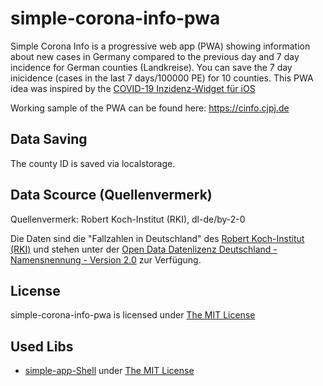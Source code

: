 # simple-corona-info-pwa
Simple Corona Info is a progressive web app (PWA) showing information about new cases in Germany compared to the previous day
and 7 day incidence for German counties (Landkreise). You can save the 7 day inicidence (cases in the last 7 days/100000 PE) for 10 counties.
This PWA idea was inspired by the [COVID-19 Inzidenz-Widget für iOS](https://gist.github.com/malakka/0576bb922e7b81b95137a06b619bba1b)

Working sample of the PWA can be found here: https://cinfo.cjpj.de

## Data Saving
The county ID is saved via localstorage. 

## Data Scource (Quellenvermerk)
Quellenvermerk: Robert Koch-Institut (RKI), dl-de/by-2-0

Die Daten sind die "Fallzahlen in Deutschland" des [Robert Koch-Institut (RKI)](https://www.rki.de/DE/Content/InfAZ/N/Neuartiges_Coronavirus/Fallzahlen.html)
und stehen unter der [Open Data Datenlizenz Deutschland - Namensnennung - Version 2.0](https://www.govdata.de/dl-de/by-2-0) zur Verfügung.

## License
simple-corona-info-pwa is licensed under [The MIT License](https://github.com/cjpjwa/simple-corona-info-pwa/blob/master/LICENSE)

## Used Libs 
- [simple-app-Shell](https://github.com/cjpjwa/simple-app-shell) under [The MIT License](https://github.com/cjpjwa/simple-app-shell/blob/master/LICENSE)
